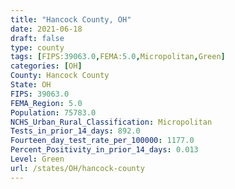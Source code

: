 ```yaml
---
title: "Hancock County, OH"
date: 2021-06-18
draft: false
type: county
tags: [FIPS:39063.0,FEMA:5.0,Micropolitan,Green]
categories: [OH]
County: Hancock County
State: OH
FIPS: 39063.0
FEMA_Region: 5.0
Population: 75783.0
NCHS_Urban_Rural_Classification: Micropolitan
Tests_in_prior_14_days: 892.0
Fourteen_day_test_rate_per_100000: 1177.0
Percent_Positivity_in_prior_14_days: 0.013
Level: Green
url: /states/OH/hancock-county
---
```




